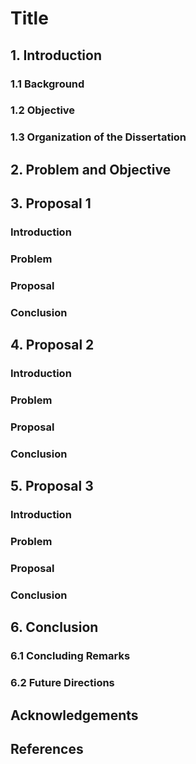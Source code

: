 # Title

## 1. Introduction

### 1.1 Background

### 1.2 Objective

### 1.3 Organization of the Dissertation

## 2. Problem and Objective

## 3. Proposal 1

### Introduction

### Problem

### Proposal

### Conclusion

## 4. Proposal 2

### Introduction

### Problem

### Proposal

### Conclusion

## 5. Proposal 3

### Introduction

### Problem

### Proposal

### Conclusion

## 6. Conclusion

### 6.1 Concluding Remarks

### 6.2 Future Directions

## Acknowledgements

## References
